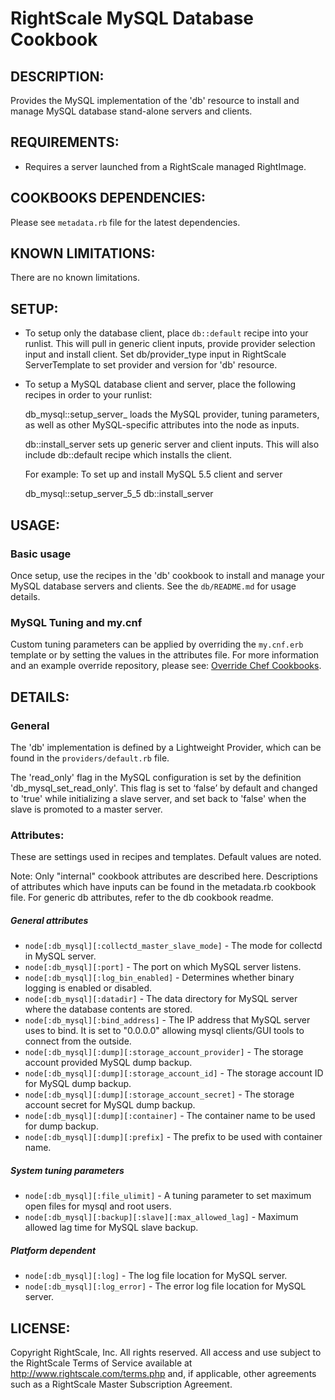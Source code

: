 # RightScale MySQL Database Cookbook

## DESCRIPTION:

Provides the MySQL implementation of the 'db' resource to install and manage
MySQL database stand-alone servers and clients.

## REQUIREMENTS:

* Requires a server launched from a RightScale managed RightImage.

## COOKBOOKS DEPENDENCIES:

Please see `metadata.rb` file for the latest dependencies.

## KNOWN LIMITATIONS:

There are no known limitations.

## SETUP:

* To setup only the database client, place `db::default` recipe into
  your runlist. This will pull in generic client inputs, provide provider
  selection input and install client. Set db/provider_type input in
  RightScale ServerTemplate to set provider and version for 'db' resource.
* To setup a MySQL database client and server, place the following recipes
  in order to your runlist:

    db_mysql::setup_server_<version>
      loads the MySQL provider, tuning parameters, as well as other
      MySQL-specific attributes into the node as inputs.

    db::install_server
      sets up generic server and client inputs. This will also include
      db::default recipe which installs the client.

  For example: To set up and install MySQL 5.5 client and server

    db_mysql::setup_server_5_5
    db::install_server

## USAGE:

### Basic usage

Once setup, use the recipes in the 'db' cookbook to install and manage your
MySQL database servers and clients. See the `db/README.md` for usage details.

### MySQL Tuning and my.cnf

Custom tuning parameters can be applied by overriding the `my.cnf.erb`
template or by setting the values in the attributes file. For more information
and an example override repository, please see: [Override Chef Cookbooks][CCDG].

[CCDG]: http://support.rightscale.com/12-Guides/Chef_Cookbooks_Developer_Guide/04-Developer/ServerTemplate_Development/08-Common_Development_Tasks/Override_Chef_Cookbooks

## DETAILS:

### General

The 'db' implementation is defined by a Lightweight Provider, which can be
found in the `providers/default.rb` file.

The 'read_only' flag in the MySQL configuration is set by the definition
'db_mysql_set_read_only'. This flag is set to ‘false’ by default
and changed to 'true' while initializing a slave server, and set back to
'false' when the slave is promoted to a master server.

### Attributes:

These are settings used in recipes and templates. Default values are noted.

Note: Only "internal" cookbook attributes are described here. Descriptions of
attributes which have inputs can be found in the metadata.rb cookbook file. For
generic db attributes, refer to the db cookbook readme.

##### General attributes

* `node[:db_mysql][:collectd_master_slave_mode]` -
  The mode for collectd in MySQL server.
* `node[:db_mysql][:port]` -
  The port on which MySQL server listens.
* `node[:db_mysql][:log_bin_enabled]` -
  Determines whether binary logging is enabled or disabled.
* `node[:db_mysql][:datadir]` -
  The data directory for MySQL server where the database contents are stored.
* `node[:db_mysql][:bind_address]` -
  The IP address that MySQL server uses to bind. It is set to "0.0.0.0" allowing
  mysql clients/GUI tools to connect from the outside.
* `node[:db_mysql][:dump][:storage_account_provider]` -
  The storage account provided MySQL dump backup.
* `node[:db_mysql][:dump][:storage_account_id]` -
  The storage account ID for MySQL dump backup.
* `node[:db_mysql][:dump][:storage_account_secret]` -
  The storage account secret for MySQL dump backup.
* `node[:db_mysql][:dump][:container]` -
  The container name to be used for dump backup.
* `node[:db_mysql][:dump][:prefix]` -
  The prefix to be used with container name.

##### System tuning parameters

* `node[:db_mysql][:file_ulimit]` -
  A tuning parameter to set maximum open files for mysql and root users.
* `node[:db_mysql][:backup][:slave][:max_allowed_lag]` -
  Maximum allowed lag time for MySQL slave backup.

##### Platform dependent

* `node[:db_mysql][:log]` - The log file location for MySQL server.
* `node[:db_mysql][:log_error]` - The error log file location for MySQL server.

## LICENSE:

Copyright RightScale, Inc. All rights reserved.
All access and use subject to the RightScale Terms of Service available at
http://www.rightscale.com/terms.php and, if applicable, other agreements
such as a RightScale Master Subscription Agreement.
